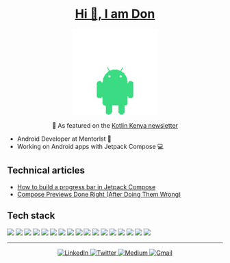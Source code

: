 <h1 align="center"><u>Hi 👋, I am Don</u></h1>
<p align="center">
  <img src="droidy-animation.gif" alt="Droidy character" width="200"/>
</p>

<p align="center">
 📰 As featured on the <a href="https://kotlinkenya.vercel.app/newsletter/episode-27">Kotlin Kenya newsletter</a>
</p>


- Android Developer at Mentorlst 💼
- Working on Android apps with Jetpack Compose 💻

## Technical articles
- [How to build a progress bar in Jetpack Compose](https://medium.com/@donaldokara123/how-to-build-a-progress-bar-in-jetpack-compose-7482643833f0)
- [Compose Previews Done Right (After Doing Them Wrong)](https://medium.com/@donaldokara123/compose-previews-done-right-after-doing-them-wrong-ccd8ee990cf8)

## Tech stack
<p>
  <img src="https://img.shields.io/badge/Jetpack%20Compose-%23000000?logo=jetpackcompose&logoColor=white"/>
  <img src="https://img.shields.io/badge/MVVM-%236DB33F"/>
  <img src="https://img.shields.io/badge/Clean%20Architecture-%236DB33F"/>
  <img src="https://img.shields.io/badge/Retrofit-%23000000?logo=android&logoColor=white"/>
  <img src="https://img.shields.io/badge/Room-%23A8B9CC?logo=android&logoColor=white"/>
  <img src="https://img.shields.io/badge/SQL-%23CC2927?logo=mysql&logoColor=white"/>
  <img src="https://img.shields.io/badge/Firebase-%23FFCA28?logo=firebase&logoColor=black"/>
  <img src="https://img.shields.io/badge/Supabase-%2300E5B1?logo=supabase&logoColor=white"/>
  <img src="https://img.shields.io/badge/Ktor-%23000000?logo=kotlin&logoColor=white"/>
  <img src="https://img.shields.io/badge/Ktor%20Client-%23000000?logo=kotlin&logoColor=white"/>
  <img src="https://img.shields.io/badge/Hilt-%23A97BFF?logo=dagger&logoColor=white"/>
  <img src="https://img.shields.io/badge/Koin-%23000000?logo=kotlin&logoColor=white"/>
  <img src="https://img.shields.io/badge/Git-%23F05033?logo=git&logoColor=white"/>
  <img src="https://img.shields.io/badge/Android%20Studio-%233DDC84?logo=androidstudio&logoColor=white"/>
  <img src="https://img.shields.io/badge/CI%2FCD-%2300C7B7?logo=githubactions&logoColor=white"/>
  <img src="https://img.shields.io/badge/GitHub%20Actions-%232671E5?logo=githubactions&logoColor=white"/>
  <img src="https://img.shields.io/badge/Crashlytics-%2300C7B7?logo=firebase&logoColor=white"/>
</p>



---
<p align="center">
  <a href="https://www.linkedin.com/in/donald-isoe-a21310255/">
    <img src="https://img.shields.io/badge/LinkedIn-0077B5?logo=linkedin&logoColor=white" alt="LinkedIn" height="30"/>
  </a>
  <a href="https://x.com/don_okara">
    <img src="https://img.shields.io/badge/Twitter-1DA1F2?logo=twitter&logoColor=white" alt="Twitter" height="30"/>
  </a>
  <a href="https://medium.com/@donaldokara123">
    <img src="https://img.shields.io/badge/Medium-12100E?logo=medium&logoColor=white" alt="Medium" height="30"/>
  </a>
  <a href="mailto:isoedonald@gmail.com">
    <img src="https://img.shields.io/badge/Gmail-D14836?logo=gmail&logoColor=white" alt="Gmail" height="30"/>
  </a>
</p>

